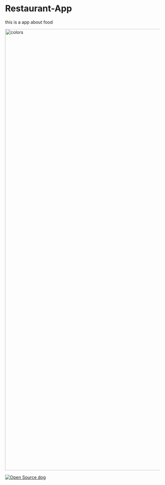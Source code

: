 # Restaurant-App
this is a app about food


<img width="1440" alt="colors" src="https://user-images.githubusercontent.com/98018329/158682612-16853093-a469-4424-a984-22eea9300a4b.png">

[![Open Source dog](https://badges.frapsoft.com/os/v1/open-source.svg?v=102)](https://opensource.org/licenses/Apache-2.0)
